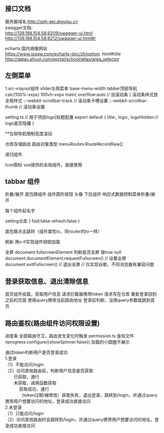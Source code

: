 <!--
 * @Description:
 * @Author: breeze1307
 * @Date: 2023-12-12 15:24:11
 * @LastEditTime: 2023-12-15 14:29:38
 * @LastEditors: breeze1307
-->
## 接口文档
服务器域名:http://sph-api.atguigu.cn  
swagger文档:  
http://139.198.104.58:8209/swagger-ui.html  
http://139.198.104.58:8212/swagger-ui.html#/  


echarts:国内镜像网站  
https://www.isqqw.com/echarts-doc/zh/option.  html#title  
http://datav.aliyun.com/portal/school/atlas/area_selector  

## 左侧菜单

1.src->layout组件
slider左侧菜单 base-menu-width
tabber顶部导航
calc(100%-xxpx)
100vh-xxpx
main{
overflow:auto // 加滚动条
}
滚动条样式放全局样式
::-webkit-scrollbar-track // 滚动条卡槽设置
::-webkit-scrollbar-thumb // 滚动条设置

setting.ts
// 用于项目logo|标题配置
export default {
title:,
logo:,
logoHidden:// logo是否隐藏
}

\*\*左侧导航限制高度滚动

仓库存储路由
路由对象类型 menuRoutes:RouteRecordRaw[]

递归组件

icon图标
<conpoment :is=""></conpoment> vue提供的全局组件，直接使用

## tabbar 组件

折叠/展开
面包屑组件
组件圆形按钮
头像
下拉组件
响应式数据控制菜单折叠/展开

每个组件起名字

setting仓库
{
fold:false
refresh:false
}

面包屑点击跳转（组件属性to，同router的to一样）

刷新
用v-if实现组件销毁加载

全屏
document.fullscreenElement 判断是否全屏
值true null
document.documentElement.requestFullscreen() // 设置全屏
document.exitFullscreen() // 退出全屏
// 仅实现谷歌，不同浏览器有兼容问题

## 登录获取信息、退出清除信息

首页组件挂载，获取用户信息
请求拦截器携带token
请求写在仓库
重新登录回到之前的页面
使用query携带当前路由地址
登录前判断，没用query参数就跳到首页

## 路由鉴权(路由组件访问权限设置)

进度条
全部路由守卫，路由发生变化时触发
permission.ts 鉴权文件
nprogress.configure({showSpinner:false}) 加载的小圆圈不展示

通过token判断用户是否登录成功  
1.登录  
（1）不能访问/login  
（2）访问其他路由前，判断用户信息是否获取  
&emsp;&emsp;已获取，通行  
&emsp;&emsp;未获取，调用函数获取  
&emsp;&emsp;&emsp; 获取成功，通行  
&emsp;&emsp;&emsp; （token过期/被修改）获取失败，退出登录，跳转到/login，并通过query携带用户想要访问的地址，登录成功直接访问  
2.未登录  
（1）只能访问/login  
（2）访问其他路由时会跳转到/login，并通过query携带用户想要访问的地址，登录成功直接访问
